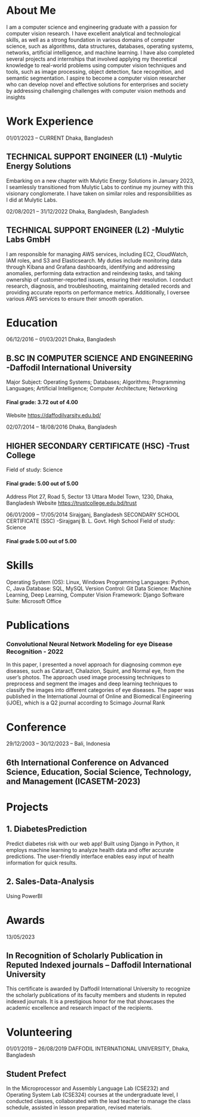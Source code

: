 # About Me
I am a computer science and engineering graduate with a passion for computer vision research. I have excellent analytical and technological
skills, as well as a strong foundation in various domains of computer science, such as algorithms, data structures, databases, operating systems,
networks, artificial intelligence, and machine learning. I have also completed several projects and internships that involved applying my
theoretical knowledge to real-world problems using computer vision techniques and tools, such as image processing, object detection, face
recognition, and semantic segmentation. I aspire to become a computer vision researcher who can develop novel and effective solutions for
enterprises and society by addressing challenging challenges with computer vision methods and insights

# Work Experience

01/01/2023 – CURRENT Dhaka, Bangladesh 
## TECHNICAL SUPPORT ENGINEER (L1) -Mulytic Energy Solutions
Embarking on a new chapter with Mulytic Energy Solutions in January 2023, I seamlessly transitioned from Mulytic Labs to continue my journey
with this visionary conglomerate. I have taken on similar roles and responsibilities as I did at Mulytic Labs.

02/08/2021 – 31/12/2022 Dhaka, Bangladesh, Bangladesh
## TECHNICAL SUPPORT ENGINEER (L2) -Mulytic Labs GmbH
I am responsible for managing AWS services, including EC2, CloudWatch, IAM roles, and S3 and Elasticsearch. My duties include monitoring data
through Kibana and Grafana dashboards, identifying and addressing anomalies, performing data extraction and reindexing tasks, and taking
ownership of customer-reported issues, ensuring their resolution. I conduct research, diagnosis, and troubleshooting, maintaining detailed
records and providing accurate reports on performance metrics. Additionally, I oversee various AWS services to ensure their smooth operation.

# Education
06/12/2016 – 01/03/2021 Dhaka, Bangladesh 
## B.SC IN COMPUTER SCIENCE AND ENGINEERING -Daffodil International University 
Major Subject: Operating Systems; Databases; Algorithms; Programming Languages; Artificial Intelligence; Computer
Architecture; Networking
#### Final grade: 3.72 out of 4.00
Website https://daffodilvarsity.edu.bd/

02/07/2014 – 18/08/2016 Dhaka, Bangladesh 
## HIGHER SECONDARY CERTIFICATE (HSC) -Trust College
Field of study: Science
#### Final grade: 5.00 out of 5.00
Address Plot 27, Road 5, Sector 13 Uttara Model Town, 1230, Dhaka, Bangladesh
Website https://trustcollege.edu.bd/trust  

06/01/2009 – 17/05/2014 Sirajganj, Bangladesh 
SECONDARY SCHOOL CERTIFICATE (SSC) -Sirajganj B. L. Govt. High School
Field of study: Science 
#### Final grade 5.00 out of 5.00 

# Skills
Operating System (OS): Linux, Windows
Programming Languages: Python, C, Java
Database: SQL, MySQL
Version Control: Git
Data Science: Machine Learning, Deep Learning, Computer Vision
Framework: Django
Software Suite: Microsoft Office

# Publications
### Convolutional Neural Network Modeling for eye Disease Recognition - 2022
In this paper, I presented a novel approach for diagnosing common eye diseases, such as Cataract, Chalazion, Squint, and Normal eye, from the
user’s photos. The approach used image processing techniques to preprocess and segment the images and deep learning techniques to classify
the images into different categories of eye diseases. The paper was published in the International Journal of Online and Biomedical Engineering
(iJOE), which is a Q2 journal according to Scimago Journal Rank

# Conference 
29/12/2003 – 30/12/2023 – Bali, Indonesia
## 6th International Conference on Advanced Science, Education, Social Science, Technology, and Management (ICASETM-2023)

# Projects 
## 1. DiabetesPrediction 
Predict diabetes risk with our web app! Built using Django in Python, it employs machine learning to analyze health data and offer accurate predictions. The user-friendly interface enables easy input of health information for quick results.

## 2. Sales-Data-Analysis
Using PowerBI 

# Awards 
13/05/2023 
## In Recognition of Scholarly Publication in Reputed Indexed journals – Daffodil International University 
This certificate is awarded by Daffodil International University to recognize the scholarly publications of its faculty members and
students in reputed indexed journals. It is a prestigious honor for me that showcases the academic excellence and research impact of the
recipients.

# Volunteering 
01/01/2019 – 26/08/2019 DAFFODIL INTERNATIONAL UNIVERSITY, Dhaka, Bangladesh
## Student Prefect
In the Microprocessor and Assembly Language Lab (CSE232) and Operating System Lab (CSE324) courses at the
undergraduate level, I conducted classes, collaborated with the lead teacher to manage the class schedule, assisted in lesson preparation,
revised materials.


